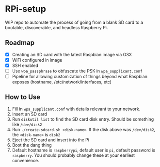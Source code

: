 # RPi-setup

WIP repo to automate the process of going from a blank SD card to a bootable, discoverable, and headless Raspberry Pi.

## Roadmap

- [x] Creating an SD card with the latest Raspbian image via OSX
- [x] WiFi configured in image
- [x] SSH enabled
- [ ] Use `wpa_passphrase` to obfuscate the PSK in `wpa_supplicant.conf`
- [ ] Pipeline for allowing customization of things beyond what Raspbian exposes (hostname, /etc/network/interfaces, etc)

## How to Use

1. Fill in `wpa_supplicant.conf` with details relevant to your network.
2. Insert an SD card
3. Run `diskutil list` to find the SD card disk entry.  Should be something like `/dev/disk2`
4. Run `./create-sdcard.sh <disk-name>`.  If the disk above was `/dev/disk2`, the `<disk-name>` is `disk2`
5. Eject the SD card and insert into the Pi
6. Boot the dang thing
7. Default hostname is `raspberrypi`, default user is `pi`, default password is `raspberry`.  You should probably change these at your earliest convenience.